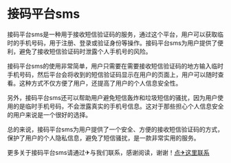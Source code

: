 # 接码平台sms

接码平台sms是一种用于接收短信验证码的服务，通过这个平台，用户可以获取临时的手机号码，用于注册、登录或验证身份等操作。接码平台sms为用户提供了便利，避免了接收短信验证码时泄露个人手机号的风险。

接码平台sms的使用非常简单，用户只需要在需要接收短信验证码的地方输入临时手机号码，然后平台会将收到的短信验证码显示在用户的页面上，用户可以随时查看。这种方式不仅方便了用户，还提高了用户的个人信息安全性。

另外，接码平台sms还可以帮助用户避免短信轰炸和垃圾短信的骚扰，因为用户使用的是临时手机号码，不会泄露真实的手机号信息。这对于那些担心个人信息安全的用户来说是一个很好的选择。

总的来说，接码平台sms为用户提供了一个安全、方便的接收短信验证码的方式，保护了用户的个人隐私信息，避免了短信骚扰，是一款非常实用的服务。

更多关于接码平台sms请通过✈与我们联系，感谢阅读，谢谢！[点✈这里联系](https://lm.k02.cc)